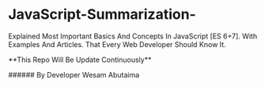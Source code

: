 # JavaScript-Summarization-
Explained Most Important Basics And Concepts In JavaScript [ES 6+7]. With Examples And Articles. That Every Web Developer Should Know It.
<p style="color:"red";">**This Repo Will Be Update Continuously**</p>
###### By Developer Wesam Abutaima 
